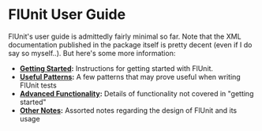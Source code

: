 # FlUnit User Guide

FlUnit's user guide is admittedly fairly minimal so far. Note that the XML documentation published in the package itself is pretty decent (even if I do say so myself..). But here's some more information:

* **[Getting Started](./getting-started.md):** Instructions for getting started with FlUnit.
* **[Useful Patterns](./useful-patterns.md):** A few patterns that may prove useful when writing FlUnit tests
* **[Advanced Functionality](./advanced-functionality.md):** Details of functionality not covered in "getting started"
* **[Other Notes](./other-notes.md):** Assorted notes regarding the design of FlUnit and its usage